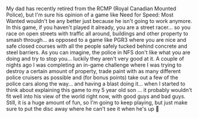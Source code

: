 My dad has recently retired from the RCMP (Royal Canadian Mounted Police), but I'm sure his opinion of a game like Need for Speed: Most Wanted wouldn't be any better just because he isn't going to work anymore. In this game, if you haven't played it already, you are a street racer... so you race on open streets with traffic all around, buildings and other property to smash through... as opposed to a game like PGR3 where you are nice and safe closed courses with all the people safely tucked behind concrete and steel barriers. As you can imagine, the police in NFS don't like what you are doing and try to stop you... luckily they aren't very good at it. A couple of nights ago I was completing an in-game challenge where I was trying to destroy a certain amount of property, trade paint with as many different police cruisers as possible and (for bonus points) take out a few of the police cars along the way... and having a blast doing it... when I started to think about explaining this game to my 5 year old son ... it probably wouldn't fit well into his view of the world right now, with good guys and bad guys. Still, it is a huge amount of fun, so I'm going to keep playing, but just make sure to put the disc away where he can't see it when he's up 🙂
